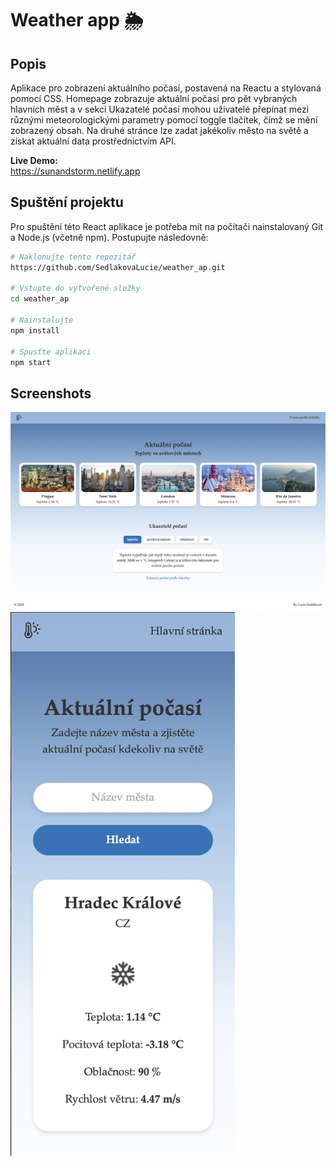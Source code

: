 # Weather app 🌦️
## Popis
Aplikace pro zobrazení aktuálního počasí, postavená na Reactu a stylovaná pomocí CSS. Homepage zobrazuje aktuální počasí pro pět vybraných hlavních měst a v sekci Ukazatelé počasí mohou uživatelé přepínat mezi různými meteorologickými parametry pomocí toggle tlačítek, čímž se mění zobrazený obsah. Na druhé stránce lze zadat jakékoliv město na světě a získat aktuální data prostřednictvím API.  

**Live Demo:**  
https://sunandstorm.netlify.app

## Spuštění projektu
Pro spuštění této React aplikace je potřeba mít na počítači nainstalovaný Git a Node.js (včetně npm). Postupujte následovně:
```bash
# Naklonujte tento repozitář
https://github.com/SedlakovaLucie/weather_ap.git

# Vstupte do vytvořené složky
cd weather_ap

# Nainstalujte
npm install

# Spusťte aplikaci
npm start
```
## Screenshots
<img width="1304" alt="desktop" src="weather_app_screenshots/desktop.png">
<img width="359" alt="mobile" src="weather_app_screenshots/mobile.png">




